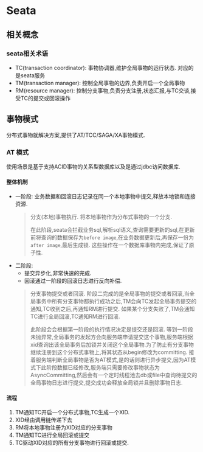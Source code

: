 # Seata

## 相关概念

### seata相关术语

- TC(transaction coordinator): 事物协调器,维护全局事物的运行状态. 对应的是seata服务
- TM(transaction manager): 控制全局事物的边界,负责开启一个全局事物
- RM(resource manager): 控制分支事物,负责分支注册,状态汇报,与TC交谈,接受TC的提交或回滚操作

## 事物模式

分布式事物就解决方案,提供了AT/TCC/SAGA/XA事物模式.

### AT 模式

使用场景是基于支持ACID事物的关系型数据库以及是通过jdbc访问数据库.

#### 整体机制

- 一阶段: 业务数据和回滚日志记录在同一个本地事物中提交,释放本地锁和连接资源.
  > 分支(本地)事物执行. 将本地事物作为分布式事物的一个分支.
  > 
  > 在此阶段,seata会拦截业务sql,解析sql语义,查询需要更新的sql,在更新前将查询的数据保存为`before image`,在业务数据更新后,再保存一份为`after image`,最后生成锁. 这些操作在一个数据库事物内完成,保证了原子性.
- 二阶段: 
  - 提交异步化,非常快速的完成.
  - 回滚通过一阶段的回滚日志进行反向补偿.
  > 分支事物提交或者回滚. 阶段二完成的是全局事物的提交或者回滚,当全局事务中所有分支事物都执行成功之后,TM会向TC发起全局事务提交的通知,TC收到之后,再通知RM进行提交. 如果某个分支失败了,TM会通知TC进行全局回滚,TC通知RM进行回滚.
  > 
  > 此阶段会会根据第一阶段的执行情况决定是提交还是回滚. 等到一阶段未抛异常,全局事务的发起方会向服务端申请提交这个事物,服务端根据xid查询出该全局事务后加锁并关闭这个全局事物.为了防止有分支事物继续注册到这个分布式事物上,将其状态从begin修改为committing. 接着服务端判断全局事物是否为AT模式,是的话则进行异步提交,因为AT模式下此阶段数据已经修改,服务端只需要修改事物状态为AsyncCommitting,然后会有一个定时线程池去db或file中查询待提交的全局事物日志进行提交,提交成功会释放全局锁并且删除事物日志.

#### 流程

1. TM通知TC开启一个分布式事物,TC生成一个XID.
2. XID经由调用链传递下去
3. RM将本地事物注册为XID对应的分支事物
4. TM通知TC进行全局回滚或提交
5. TC驱动XID对应的所有分支事物进行回滚或提交.
